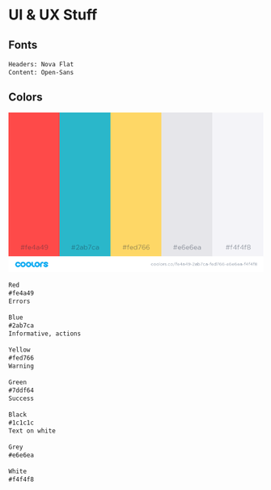 # UI & UX Stuff

## Fonts

```
Headers: Nova Flat
Content: Open-Sans

```

## Colors

![colors](./colors.png)

```
Red
#fe4a49
Errors

Blue
#2ab7ca
Informative, actions

Yellow
#fed766
Warning

Green
#7ddf64
Success

Black
#1c1c1c
Text on white

Grey
#e6e6ea

White
#f4f4f8

```
